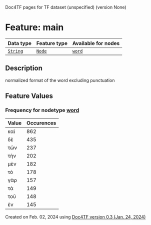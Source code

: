 Doc4TF pages for TF dataset (unspecified) (version None)
# Feature: main
Data type|Feature type|Available for nodes
---|---|---
[`String`](featurebydatatype.md#string)|[`Node`](featurebytype.md#node)| [`word`](featurebynodetype.md#word) 
## Description
normalized format of the word excluding punctuation
## Feature Values
### Frequency for nodetype [word](featurebynodetype.md#word)
Value|Occurences
---|---
καὶ|862
δὲ|435
τῶν|237
τὴν|202
μὲν|182
τὸ|178
γὰρ|157
τὰ|149
τοῦ|148
ἐν|145
 

Created on Feb. 02, 2024 using [Doc4TF  version 0.3 (Jan. 24, 2024)](https://github.com/tonyjurg/Doc4TF) 